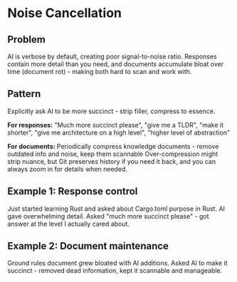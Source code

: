 # Noise Cancellation

## Problem
AI is verbose by default, creating poor signal-to-noise ratio. Responses contain more detail than you need, and documents accumulate bloat over time (document rot) - making both hard to scan and work with.

## Pattern
Explicitly ask AI to be more succinct - strip filler, compress to essence.

**For responses:** "Much more succinct please", "give me a TLDR", "make it shorter", "give me architecture on a high level", "higher level of abstraction"

**For documents:** Periodically compress knowledge documents - remove outdated info and noise, keep them scannable
Over-compression might strip nuance, but Git preserves history if you need it back, and you can always zoom in for details when needed.

## Example 1: Response control
Just started learning Rust and asked about Cargo.toml purpose in Rust. AI gave overwhelming detail. Asked "much more succinct please" - got answer at the level I actually cared about.

## Example 2: Document maintenance
Ground rules document grew bloated with AI additions. Asked AI to make it succinct - removed dead information, kept it scannable and manageable.